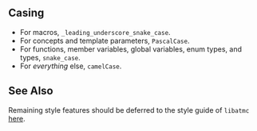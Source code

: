 ## Casing

 - For macros, `_leading_underscore_snake_case`.
 - For concepts and template parameters, `PascalCase`.
 - For functions, member variables, global variables, enum types, and types, `snake_case`.
 - For _everything_ else, `camelCase`.

## See Also

Remaining style features should be deferred to the style guide of `libatmc` [here](https://github.com/YellowChemistryPublishing/libatmc/blob/main/codestyle.md).

